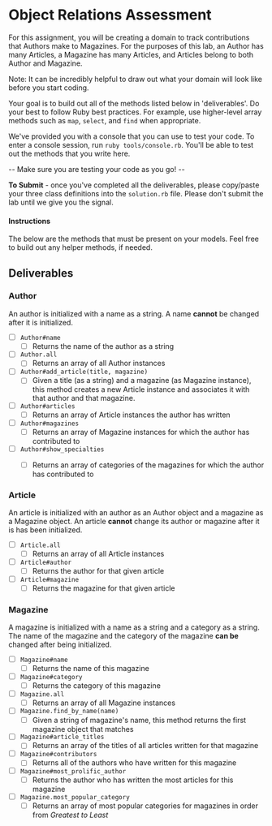 # Object Relations Assessment

For this assignment, you will be creating a domain to track contributions that Authors make to Magazines. For the purposes of this lab, an Author has many Articles, a Magazine has many Articles, and Articles belong to both Author and Magazine.

Note: It can be incredibly helpful to draw out what your domain will look like before you start coding.

Your goal is to build out all of the methods listed below in 'deliverables'. Do your best to follow Ruby best practices. For example, use higher-level array methods such as `map`, `select`, and `find` when appropriate.

We've provided you with a console that you can use to test your code. To enter a console session, run `ruby tools/console.rb`. You'll be able to test out the methods that you write here.

  --  Make sure you are testing your code as you go! --

**To Submit** - once you've completed all the deliverables, please copy/paste your three class definitions into the `solution.rb` file. Please don't submit the lab until we give you the signal.

#### Instructions

The below are the methods that must be present on your models. Feel free to build out any helper methods, if needed.

## Deliverables

### Author
An author is initialized with a name as a string. A name **cannot** be changed after it is initialized.

- [ ] `Author#name`
  - [ ] Returns the name of the author as a string
- [ ] `Author.all`
  - [ ] Returns an array of all Author instances
- [ ] `Author#add_article(title, magazine)`
  - [ ] Given a title (as a string) and a magazine (as Magazine instance), this method creates a new Article instance and associates it with that author and that magazine.
- [ ] `Author#articles`
  - [ ] Returns an array of Article instances the author has written
- [ ] `Author#magazines`
  - [ ] Returns an array of Magazine instances for which the author has contributed to
- [ ] `Author#show_specialties`
  - [ ] Returns an array of categories of the magazines for which the author has contributed to



### Article
An article is initialized with an author as an Author object and a magazine as a Magazine object. An article **cannot** change its author or magazine after it is has been initialized.

- [ ] `Article.all`
  - [ ] Returns an array of all Article instances
- [ ] `Article#author`
  - [ ] Returns the author for that given article
- [ ] `Article#magazine`
  - [ ] Returns the magazine for that given article

### Magazine
A magazine is initialized with a name as a string and a category as a string. The name of the magazine and the category of the magazine **can be** changed after being initialized.

- [ ] `Magazine#name`
  - [ ] Returns the name of this magazine
- [ ] `Magazine#category`
  - [ ] Returns the category of this magazine
- [ ] `Magazine.all`
  - [ ] Returns an array of all Magazine instances
- [ ] `Magazine.find_by_name(name)`
  - [ ] Given a string of magazine's name, this method returns the first magazine object that matches
- [ ] `Magazine#article_titles`
  - [ ] Returns an array of the titles of all articles written for that magazine
- [ ] `Magazine#contributors`
  - [ ] Returns all of the authors who have written for this magazine
- [ ] `Magazine#most_prolific_author`
  - [ ] Returns the author who has written the most articles for this magazine
- [ ] `Magazine.most_popular_category`
  - [ ] Returns an array of most popular categories for magazines in order from _Greatest to Least_
